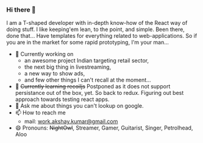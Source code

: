 ### Hi there 👋

<!--
**akshay-nm/akshay-nm** is a ✨ _special_ ✨ repository because its `README.md` (this file) appears on your GitHub profile.

Here are some ideas to get you started:
- ⚡ Fun fact: ...
-->
I am a T-shaped developer with in-depth know-how of the React way of doing stuff. I like keeping'em lean, to the point, and simple. 
Been there, done that... Have templates for everything related to web-applications. So if you are in the market for some rapid prototyping, I'm your man...

- 🔭 Currently working on 
  - an awesome project Indian targeting retail sector,
  - the next big thing in livestreaming,
  - a new way to show ads,
  - and few other things I can't recall at the moment...
- 🌱 <strike>Currently learning recoiljs</strike> Postponed as it does not support persistance out of the box, yet. So back to redux. Figuring out best approach towards testing react apps.
- 💬 Ask me about things you can't lookup on google.
- 📫 How to reach me
  - mail: work.akshay.kumar@gmail.com
- 😄 Pronouns: <strike>NightOwl</strike>, Streamer, Gamer, Guitarist, Singer, Petrolhead, Aloo
